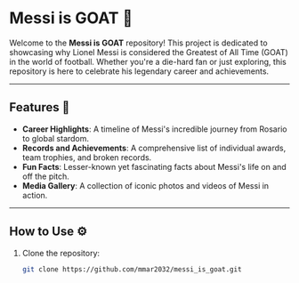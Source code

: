 # Messi is GOAT 🐐

Welcome to the **Messi is GOAT** repository! This project is dedicated to showcasing why Lionel Messi is considered the Greatest of All Time (GOAT) in the world of football. Whether you're a die-hard fan or just exploring, this repository is here to celebrate his legendary career and achievements.

---

## Features 📂

- **Career Highlights**: A timeline of Messi's incredible journey from Rosario to global stardom.
- **Records and Achievements**: A comprehensive list of individual awards, team trophies, and broken records.
- **Fun Facts**: Lesser-known yet fascinating facts about Messi's life on and off the pitch.
- **Media Gallery**: A collection of iconic photos and videos of Messi in action.

---

## How to Use ⚙️

1. Clone the repository:
   ```bash
   git clone https://github.com/mmar2032/messi_is_goat.git
